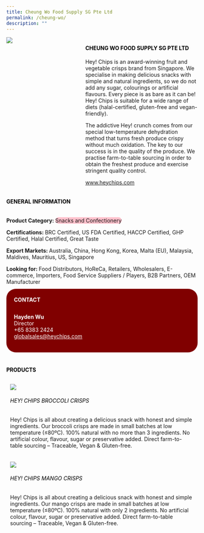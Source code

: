 ```yaml
--- 
title: Cheung Wo Food Supply SG Pte Ltd 
permalink: /cheung-wo/ 
description: ""
---
```


<div class="flex-paragraph"> 
<div class="flex-container" style="display: flex; flex-wrap: wrap;"> 
<div class="card sgds" style="flex: 1 1 40%; display: block;"> 
<img src="https://drive.google.com/u/0/uc?id=1973sh8e-MdcELtajlvDB5BpEDu92S0AR&export=download"> 
</div> 
<div class="card-sgds" style="flex: 1 1 58%; display: block; margin-left: 3px"> 
<h4 style="text-transform: uppercase; color: black;">
<b>Cheung Wo Food Supply SG Pte Ltd
</b>
</h4> 
<p>Hey! Chips is an award-winning fruit and vegetable crisps brand from Singapore. We specialise in making delicious snacks with simple and natural ingredients, so we do not add any sugar, colourings or artificial flavours. Every piece is as bare as it can be! Hey! Chips is suitable for a wide range of diets (halal-certified, gluten-free and vegan-friendly).
</p> 
<p>The addictive Hey! crunch comes from our special low-temperature dehydration method that turns fresh produce crispy without much oxidation. The key to our success is in the quality of the produce. We practise farm-to-table sourcing in order to obtain the freshest produce and exercise stringent quality control.
</p> 
<p>
<a href="https://www.heychips.com" target="_blank">www.heychips.com
</a>
</p> 
</div> 
</div> 
</div> 
<h4 style="text-transform: uppercase; color: black;"> 
<b>General Information
</b> 
</h4> 
<div class="flex-container" style="display: flex; flex-wrap: wrap;"> 
<div class="card sgds" style="flex: 1 1 65%; display: block; align-self: stretch"> 
<div class="flex-paragraph"> 
<p> 
<b>Product Category: 
</b> 
<span style=" background-color: pink; border-radius: 10px;">Snacks and Confectionery
</span> 
</p> 
<p> 
<b>Certifications: 
</b>BRC Certified, US FDA Certified, HACCP Certified, GHP Certified, Halal Certified, Great Taste 
</p> 
<p> 
<b>Export Markets: 
</b>Australia, China, Hong Kong, Korea, Malta (EU), Malaysia, Maldives, Mauritius, US, Singapore 
</p> 
<p style="margin-bottom: 10px;"> 
<b>Looking for: 
</b>Food Distributors, HoReCa, Retailers, Wholesalers, E-commerce, Importers, Food Service Suppliers / Players, B2B Partners, OEM Manufacturer 
</p> 
</div> 
</div> 
<div class="card sgds" style="flex: 1 1 35%; padding: 10px; display: block; background-color: maroon; border-radius: 25px; align-self: center;"> 
<h4 style="color: white; margin-top: 10px; margin-left: 10px;">CONTACT
</h4> 
<div class="flex-paragraph"> 
<p style="padding: 10px; color: white;"> 
<b>Hayden Wu
</b> 
<br>Director
<br>+65 8383 2424
<br> 
<a href="mailto:globalsales@heychips.com" style="color: white;">globalsales@heychips.com
</a> 
</p> 
</div> 
</div> 
</div> 
<br> 
<h4 style="text-transform: uppercase; color: black;"> 
<b>Products
</b> 
</h4> 
<div style="display: flex; flex-wrap: wrap;"> 
<div class="card sgds" style="flex: 1 1 47%; margin: 10px; display: block;"> 
<div class="flex-image" style="display: block;"> 
<img src="https://drive.google.com/u/0/uc?id=1Zg8W69UJ-J_mvZj8LTqbfkoOFZn9KoPk&export=download"> 
</div> 
<div class="flex-paragraph"> 
<h6 style="text-transform: uppercase; color: black;">Hey! Chips Broccoli Crisps
</h6> 
<p>Hey! Chips is all about creating a delicious snack with honest and simple ingredients. Our broccoli crisps are made in small batches at low temperature (≤80ºC). 100% natural with no more than 3 ingredients. No artificial colour, flavour, sugar or preservative added. Direct farm-to-table sourcing – Traceable, Vegan & Gluten-free.
</p> 
</div> 
</div> 
<div class="card sgds" style="flex: 1 1 47%; margin: 10px; display: block;"> 
<div class="flex-image" style="display: block;"> 
<img src="https://drive.google.com/u/0/uc?id=11mnizeIoZ-J16TXrK3JmFpKHZYd6Uf7s&export=download"> 
</div> 
<div class="flex-paragraph"> 
<h6 style="text-transform: uppercase; color: black;">Hey! Chips Mango Crisps
</h6> 
<p>Hey! Chips is all about creating a delicious snack with honest and simple ingredients. Our mango crisps are made in small batches at low temperature (≤80ºC). 100% natural with only 2 ingredients. No artificial colour, flavour, sugar or preservative added. Direct farm-to-table sourcing – Traceable, Vegan & Gluten-free.
</p> 
</div> 
</div> 
</div>
